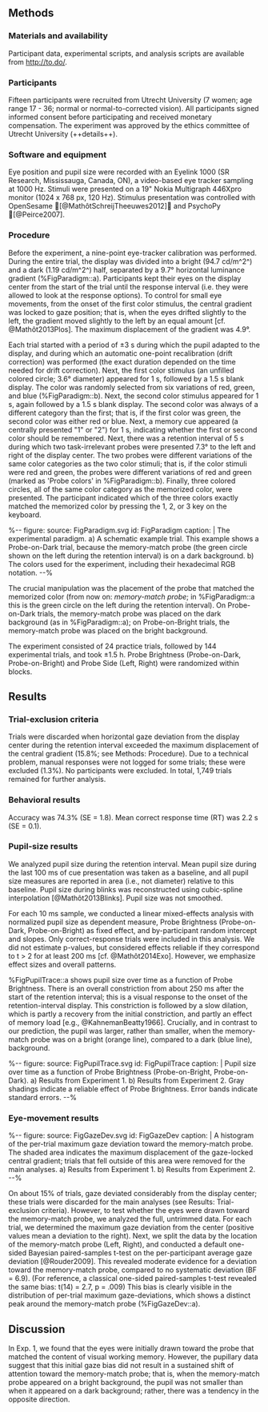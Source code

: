 ## Methods

### Materials and availability

Participant data, experimental scripts, and analysis scripts are available from <http://to.do/>.

### Participants

Fifteen participants were recruited from Utrecht University (7 women; age range 17 - 36; normal or normal-to-corrected vision). All participants signed informed consent before participating and received monetary compensation. The experiment was approved by the ethics committee of Utrecht University (++details++).

### Software and equipment

Eye position and pupil size were recorded with an Eyelink 1000 (SR Research, Mississauga, Canada, ON), a video-based eye tracker sampling at 1000 Hz. Stimuli were presented on a 19" Nokia Multigraph 446Xpro monitor (1024 x 768 px, 120 Hz). Stimulus presentation was controlled with OpenSesame [@MathôtSchreijTheeuwes2012] and PsychoPy [@Peirce2007].

### Procedure

Before the experiment, a nine-point eye-tracker calibration was performed. During the entire trial, the display was divided into a bright (94.7 cd/m^2^) and a dark (1.19 cd/m^2^) half, separated by a 9.7° horizontal luminance gradient (%FigParadigm::a). Participants kept their eyes on the display center from the start of the trial until the response interval (i.e. they were allowed to look at the response options). To control for small eye movements, from the onset of the first color stimulus, the central gradient was locked to gaze position; that is, when the eyes drifted slightly to the left, the gradient moved slightly to the left by an equal amount [cf. @Mathôt2013Plos]. The maximum displacement of the gradient was 4.9°.

Each trial started with a period of ±3 s during which the pupil adapted to the display, and during which an automatic one-point recalibration (drift correction) was performed (the exact duration depended on the time needed for drift correction). Next, the first color stimulus (an unfilled colored circle; 3.6° diameter) appeared for 1 s, followed by a 1.5 s blank display. The color was randomly selected from six variations of red, green, and blue (%FigParadigm::b). Next, the second color stimulus appeared for 1 s, again followed by a 1.5 s blank display. The second color was always of a different category than the first; that is, if the first color was green, the second color was either red or blue. Next, a memory cue appeared (a centrally presented "1" or "2") for 1 s, indicating whether the first or second color should be remembered. Next, there was a retention interval of 5 s during which two task-irrelevant probes were presented 7.3° to the left and right of the display center. The two probes were different variations of the same color categories as the two color stimuli; that is, if the color stimuli were red and green, the probes were different variations of red and green (marked as 'Probe colors' in %FigParadigm::b). Finally, three colored circles, all of the same color category as the memorized color, were presented. The participant indicated which of the three colors exactly matched the memorized color by pressing the 1, 2, or 3 key on the keyboard.

%--
figure:
 source: FigParadigm.svg
 id: FigParadigm
 caption: |
  The experimental paradigm. a) A schematic example trial. This example shows a Probe-on-Dark trial, because the memory-match probe (the green circle shown on the left during the retention interval) is on a dark background. b) The colors used for the experiment, including their hexadecimal RGB notation.
--%

The crucial manipulation was the placement of the probe that matched the memorized color (from now on: *memory-match probe*; in %FigParadigm::a this is the green circle on the left during the retention interval). On Probe-on-Dark trials, the memory-match probe was placed on the dark background (as in %FigParadigm::a); on Probe-on-Bright trials, the memory-match probe was placed on the bright background.

The experiment consisted of 24 practice trials, followed by 144 experimental trials, and took ±1.5 h. Probe Brightness (Probe-on-Dark, Probe-on-Bright) and Probe Side (Left, Right) were randomized within blocks.

## Results

### Trial-exclusion criteria

Trials were discarded when horizontal gaze deviation from the display center during the retention interval exceeded the maximum displacement of the central gradient (15.8%; see Methods: Procedure). Due to a technical problem, manual responses were not logged for some trials; these were excluded (1.3%). No participants were excluded. In total, 1,749 trials remained for further analysis.

### Behavioral results

Accuracy was 74.3% (SE = 1.8). Mean correct response time (RT) was 2.2 s (SE = 0.1).

### Pupil-size results

We analyzed pupil size during the retention interval. Mean pupil size during the last 100 ms of cue presentation was taken as a baseline, and all pupil size measures are reported in area (i.e., not diameter) relative to this baseline. Pupil size during blinks was reconstructed using cubic-spline interpolation [@Mathôt2013Blinks]. Pupil size was not smoothed.

For each 10 ms sample, we conducted a linear mixed-effects analysis with normalized pupil size as dependent measure, Probe Brightness (Probe-on-Dark, Probe-on-Bright) as fixed effect, and by-participant random intercept and slopes. Only correct-response trials were included in this analysis. We did not estimate p-values, but considered effects reliable if they correspond to t > 2 for at least 200 ms [cf. @Mathôt2014Exo]. However, we emphasize effect sizes and overall patterns.

%FigPupilTrace::a shows pupil size over time as a function of Probe Brightness. There is an overall constriction from about 250 ms after the start of the retention interval; this is a visual response to the onset of the retention-interval display. This constriction is followed by a slow dilation, which is partly a recovery from the initial constriction, and partly an effect of memory load [e.g., @KahnemanBeatty1966]. Crucially, and in contrast to our prediction, the pupil was larger, rather than smaller, when the memory-match probe was on a bright (orange line), compared to a dark (blue line), background.

%--
figure:
 source: FigPupilTrace.svg
 id: FigPupilTrace
 caption: |
  Pupil size over time as a function of Probe Brightness (Probe-on-Bright, Probe-on-Dark). a) Results from Experiment 1. b) Results from Experiment 2. Gray shadings indicate a reliable effect of Probe Brightness. Error bands indicate standard errors.
--%

### Eye-movement results

%--
figure:
 source: FigGazeDev.svg
 id: FigGazeDev
 caption: |
  A histogram of the per-trial maximum gaze deviation toward the memory-match probe. The shaded area indicates the maximum displacement of the gaze-locked central gradient; trials that fell outside of this area were removed for the main analyses. a) Results from Experiment 1. b) Results from Experiment 2.
--%

On about 15% of trials, gaze deviated considerably from the display center; these trials were discarded for the main analyses (see Results: Trial-exclusion criteria). However, to test whether the eyes were drawn toward the memory-match probe, we analyzed the full, untrimmed data. For each trial, we determined the maximum gaze deviation from the center (positive values mean a deviation to the right). Next, we split the data by the location of the memory-match probe (Left, Right), and conducted a default one-sided Bayesian paired-samples t-test on the per-participant average gaze deviation [@Rouder2009]. This revealed moderate evidence for a deviation toward the memory-match probe, compared to no systematic deviation (BF = 6.9). (For reference, a classical one-sided paired-samples t-test revealed the same bias: t(14) = 2.7, p = .009) This bias is clearly visible in the distribution of per-trial maximum gaze-deviations, which shows a distinct peak around the memory-match probe (%FigGazeDev::a).

## Discussion

In Exp. 1, we found that the eyes were initially drawn toward the probe that matched the content of visual working memory. However, the pupillary data suggest that this initial gaze bias did not result in a sustained shift of attention toward the memory-match probe; that is, when the memory-match probe appeared on a bright background, the pupil was not smaller than when it appeared on a dark background; rather, there was a tendency in the opposite direction.
